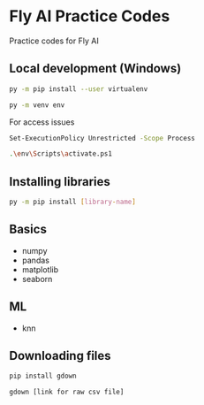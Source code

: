 # Fly AI Practice Codes

Practice codes for Fly AI

## Local development (Windows)

```sh
py -m pip install --user virtualenv
```

```sh
py -m venv env
```

For access issues

```sh
Set-ExecutionPolicy Unrestricted -Scope Process
```

```sh
.\env\Scripts\activate.ps1
```

## Installing libraries

```sh
py -m pip install [library-name]
```

## Basics

- numpy
- pandas
- matplotlib
- seaborn

## ML

- knn

## Downloading files

```sh
pip install gdown
```

```sh
gdown [link for raw csv file]
```
